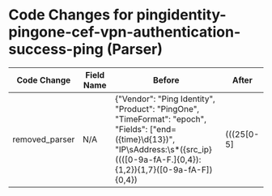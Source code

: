 # Code Changes for pingidentity-pingone-cef-vpn-authentication-success-ping (Parser)

| Code Change | Field Name | Before | After |
|-------------|------------|--------|-------|
| removed_parser | N/A | {"Vendor": "Ping Identity", "Product": "PingOne", "TimeFormat": "epoch", "Fields": ["end=({time}\d{13})", "IP\sAddress:\s*({src_ip}((([0-9a-fA-F.]{0,4}):{1,2}){1,7}([0-9a-fA-F]){0,4})|(((25[0-5]|(2[0-4]|1\d|[0-9]|)\d)\.?\b){4}))(:({src_port}\d+))?", "Requested\sApplication\sID:\s*(N\/A|({requested_app_id}.*?))(\\n)*\s*Requested\sApplication\sName", "Requested\sApplication\sName:\s*({requested_app}.*?)(\\n)*\s*Password\sReset", "request=({result}[^\s]+)", "requestClientApplication=({app}.*?)\s\w+=", "suid=({user}[\w\.\-\!\#\^\~]{1,40}\$?)", "suser=({user}[\w\.\-\!\#\^\~]{1,40}\$?)", "flexString2=({action}.*?)\sDetails", "Country:\s({country}.*?)\s*(\\n)*New Device", "Mobile OS Version:\s({os}.*?)\s*(\\n)*Device Model", "Device Model:\s(N\/A|({device_name}.*?))\s*(\\n)*Device Lock"], "Name": "pingidentity-pingone-cef-vpn-authentication-success-ping", "Conditions": ["destinationServiceName=Ping", "flexString2=Authentication", "request=Success"], "ParserVersion": "v1.0.0"} | N/A |
